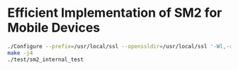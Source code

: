 # Efficient Implementation of SM2 for Mobile Devices

```bash
./Configure --prefix=/usr/local/ssl --openssldir=/usr/local/ssl '-Wl,-rpath,$(LIBRPATH)'
make -j4
./test/sm2_internal_test
```
